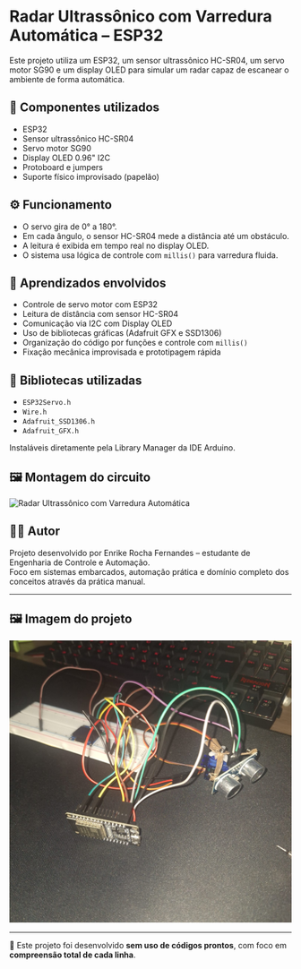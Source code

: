 # Radar Ultrassônico com Varredura Automática – ESP32

Este projeto utiliza um ESP32, um sensor ultrassônico HC-SR04, um servo motor SG90 e um display OLED para simular um radar capaz de escanear o ambiente de forma automática.

## 🔧 Componentes utilizados

- ESP32
- Sensor ultrassônico HC-SR04
- Servo motor SG90
- Display OLED 0.96" I2C
- Protoboard e jumpers
- Suporte físico improvisado (papelão)

## ⚙️ Funcionamento

- O servo gira de 0° a 180°.
- Em cada ângulo, o sensor HC-SR04 mede a distância até um obstáculo.
- A leitura é exibida em tempo real no display OLED.
- O sistema usa lógica de controle com `millis()` para varredura fluida.

## 🧠 Aprendizados envolvidos

- Controle de servo motor com ESP32
- Leitura de distância com sensor HC-SR04
- Comunicação via I2C com Display OLED
- Uso de bibliotecas gráficas (Adafruit GFX e SSD1306)
- Organização do código por funções e controle com `millis()`
- Fixação mecânica improvisada e prototipagem rápida

## 📘 Bibliotecas utilizadas

- `ESP32Servo.h`
- `Wire.h`
- `Adafruit_SSD1306.h`
- `Adafruit_GFX.h`

Instaláveis diretamente pela Library Manager da IDE Arduino.

## 🖼️ Montagem do circuito

![Radar Ultrassônico com Varredura Automática](./circuito.jpg)



## 👨‍💻 Autor

Projeto desenvolvido por Enrike Rocha Fernandes – estudante de Engenharia de Controle e Automação.  
Foco em sistemas embarcados, automação prática e domínio completo dos conceitos através da prática manual.

---

## 🖼️ Imagem do projeto

![Radar Ultrassônico com Varredura Automática](./Imagem.jpg)

---

📌 Este projeto foi desenvolvido **sem uso de códigos prontos**, com foco em **compreensão total de cada linha**.
